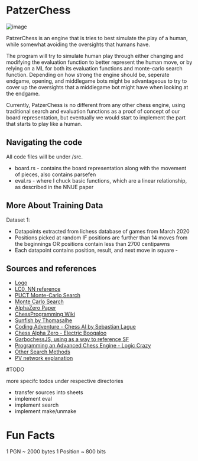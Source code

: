 # PatzerChess

![image](https://user-images.githubusercontent.com/73597280/131067264-f9df7262-f395-4422-800f-e229516ad1b5.png)

PatzerChess is an engine that is tries to best simulate the play of a human, while somewhat avoiding the oversights that humans have.

The program will try to simulate human play through either changing and modifying the evaluation function to better represent the human move, or by relying on a ML for both its evaluation functions and monte-carlo search function. Depending on how strong the engine should be, seperate endgame, opening, and middlegame bots might be advantageous to try to cover up the oversights that a middlegame bot might have when looking at the endgame.

Currently, PatzerChess is no different from any other chess engine, using traditional search and evaluation functions as a proof of concept of our board representation, but eventually we would start to implement the part that starts to play like a human. 

## Navigating the code

All code files will be under /src.

- board.rs - contains the board representation along with the movement of pieces, also contains parsefen
- eval.rs - where I chuck basic functions, which are a linear relationship, as described in the NNUE paper

## More About Training Data

Dataset 1:
- Datapoints extracted from lichess database of games from March 2020
- Positions picked at random IF positions are further than 14 moves from the beginnings OR positions contain less than 2700 centipawns
- Each datapoint contains position, result, and next move in square -


## Sources and references

- [Logo](https://www.frankerfacez.com/emoticon/471255-PeepoChess)
- [LC0, NN reference](https://lczero.org/)
- [PUCT Monte-Carlo Search](http://citeseerx.ist.psu.edu/viewdoc/download?doi=10.1.1.172.9450&rep=rep1&type=pdf)
- [Monte Carlo Search](https://hal.archives-ouvertes.fr/hal-00747575v4/document)
- [AlphaZero Paper](https://arxiv.org/pdf/1712.01815.pdf)
- [ChessProgramming Wiki](https://www.chessprogramming.org/Main_Page)
- [Sunfish by Thomasalhe](https://github.com/thomasahle/sunfish)
- [Coding Adventure - Chess AI by Sebastian Lague](https://www.youtube.com/watch?v=U4ogK0MIzqk&t=128s)
- [Chess Alpha Zero - Electric Boogaloo](https://github.com/Zeta36/chess-alpha-zero)
- [GarbochessJS, using as a way to reference SF](https://github.com/glinscott/Garbochess-JS)
- [Programming an Advanced Chess Engine - Logic Crazy](https://www.youtube.com/playlist?list=PLQV5mozTHmacMeRzJCW_8K3qw2miYqd0c)
- [Other Search Methods](https://github.com/leela-zero/leela-zero/issues/860)
- [PV network explanation](https://towardsdatascience.com/policy-networks-vs-value-networks-in-reinforcement-learning-da2776056ad2)

#TODO

more specifc todos under respective directories

- transfer sources into sheets
- implement eval
- implement search
- implement make/unmake

# Fun Facts

1 PGN ~ 2000 bytes
1 Position ~ 800 bits